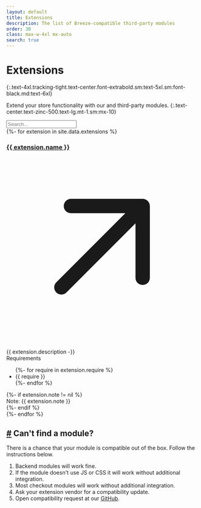 ```yaml
---
layout: default
title: Extensions
description: The list of Breeze-compatible third-party modules
order: 30
class: max-w-4xl mx-auto
search: true
---
```


# Extensions
{:.text-4xl.tracking-tight.text-center.font-extrabold.sm:text-5xl.sm:font-black.md:text-6xl}

Extend your store functionality with our and third-party modules.
{:.text-center.text-zinc-500.text-lg.mt-1.sm:mx-10}

<div id="modules">
  <div class="text-center py-8">
    <input class="search px-4 py-2 text-lg border border-zinc-300 rounded-full w-full max-w-md" type="text" placeholder="Search..."/>
  </div>

  <div class="list space-y-6 sm:space-y-10 my-12 empty:hidden">
    {%- for extension in site.data.extensions %}
      <div>
        <div class="flex flex-col sm:grid sm:grid-cols-12 sm:gap-x-8">
          <div class="sm:col-span-7">
            <h3 id="{{ extension.name | slugify }}" class="group inline-flex items-center text-lg font-medium underline">
              <a href="#{{ extension.name | slugify }}"><span class="name">{{ extension.name }}</span></a>
              <a href="{{ extension.url }}" tabindex="-1" target="_blank" rel="noopener nofollow">
                <svg xmlns="http://www.w3.org/2000/svg" viewBox="0 0 20 20" fill="currentColor" class="inline w-5 h-5 opacity-0 group-hover:opacity-100 group-focus:opacity-100">
                  <path fill-rule="evenodd" d="M5.22 14.78a.75.75 0 001.06 0l7.22-7.22v5.69a.75.75 0 001.5 0v-7.5a.75.75 0 00-.75-.75h-7.5a.75.75 0 000 1.5h5.69l-7.22 7.22a.75.75 0 000 1.06z" clip-rule="evenodd" />
                </svg>
              </a>
            </h3>
            <div class="description mt-1 text-base text-zinc-500 prose prose-zinc">
              {{ extension.description -}}
            </div>
            <div class="tags" style="display: none">{{ extension.tags }}</div>
          </div>
          <div class="mt-2 sm:mt-0.5 sm:col-span-5">
            <span class="inline-block px-3 py-0.5 bg-zinc-100 rounded-full text-sm text-zinc-500">Requirements</span>
            <ul class="ml-2 mt-1 pl-3 text-sm text-zinc-500 list-disc marker:text-zinc-400">
              {%- for require in extension.require %}
                <li class="before:inline before:-ml-0.5">{{ require }}</li>
              {%- endfor %}
            </ul>
            {%- if extension.note != nil %}
              <div class="mt-2 text-sm text-zinc-500">Note: {{ extension.note }}</div>
            {%- endif %}
          </div>
        </div>
      </div>
    {%- endfor %}
  </div>
</div>

<div class="p-8">
  <h2 class="text-3xl tracking-tight text-center font-extrabold sm:font-black">
    <a href="#cannot-find-module" id="cannot-find-module">#</a>
    Can't find a module?
  </h2>
  <p class="text-center text-xl text-zinc-500 mt-2 max-w-3xl mx-auto">
    There is a chance that your module is compatible out of the box. Follow the instructions below.
  </p>
  <div class="mt-4 prose prose-zinc prose-lg max-w-2xl mx-auto">
    <ol>
      <li>Backend modules will work fine.</li>
      <li>If the module doesn't use JS or CSS it will work without additional integration.</li>
      <li>Most checkout modules will work without additional integration.</li>
      <li>Ask your extension vendor for a compatibility update.</li>
      <li>Open compatibility request at our <a href="https://github.com/breezefront/community/discussions">GitHub</a>.</li>
    </ol>
  </div>
</div>

<script type="module">
  const modules = new List('modules', {
    valueNames: ['name', 'description', 'tags']
  });

  document.addEventListener('turbolinks:before-cache', () => {
    modules.search();
    modules.listContainer.getElementsByClassName(modules.searchClass)[0].value = '';
  });
</script>
